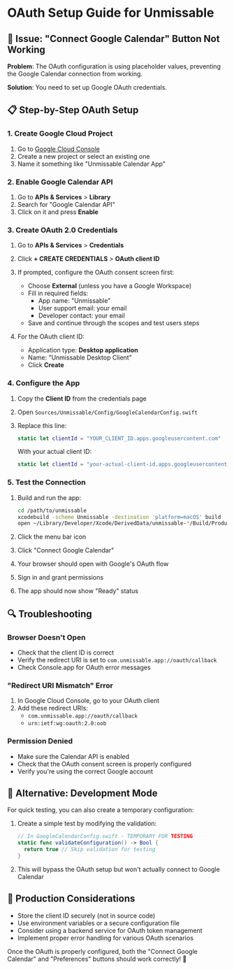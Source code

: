 # OAuth Setup Guide for Unmissable

## 🔧 Issue: "Connect Google Calendar" Button Not Working

**Problem**: The OAuth configuration is using placeholder values, preventing the Google Calendar connection from working.

**Solution**: You need to set up Google OAuth credentials.

## 📋 Step-by-Step OAuth Setup

### 1. Create Google Cloud Project

1. Go to [Google Cloud Console](https://console.cloud.google.com/)
2. Create a new project or select an existing one
3. Name it something like "Unmissable Calendar App"

### 2. Enable Google Calendar API

1. Go to **APIs & Services** > **Library**
2. Search for "Google Calendar API"
3. Click on it and press **Enable**

### 3. Create OAuth 2.0 Credentials

1. Go to **APIs & Services** > **Credentials**
2. Click **+ CREATE CREDENTIALS** > **OAuth client ID**
3. If prompted, configure the OAuth consent screen first:
   - Choose **External** (unless you have a Google Workspace)
   - Fill in required fields:
     - App name: "Unmissable"
     - User support email: your email
     - Developer contact: your email
   - Save and continue through the scopes and test users steps

4. For the OAuth client ID:
   - Application type: **Desktop application**
   - Name: "Unmissable Desktop Client"
   - Click **Create**

### 4. Configure the App

1. Copy the **Client ID** from the credentials page
2. Open `Sources/Unmissable/Config/GoogleCalendarConfig.swift`
3. Replace this line:
   ```swift
   static let clientId = "YOUR_CLIENT_ID.apps.googleusercontent.com"
   ```

   With your actual client ID:
   ```swift
   static let clientId = "your-actual-client-id.apps.googleusercontent.com"
   ```

### 5. Test the Connection

1. Build and run the app:
   ```bash
   cd /path/to/unmissable
   xcodebuild -scheme Unmissable -destination 'platform=macOS' build
   open ~/Library/Developer/Xcode/DerivedData/unmissable-*/Build/Products/Debug/Unmissable
   ```

2. Click the menu bar icon
3. Click "Connect Google Calendar"
4. Your browser should open with Google's OAuth flow
5. Sign in and grant permissions
6. The app should now show "Ready" status

## 🔍 Troubleshooting

### Browser Doesn't Open
- Check that the client ID is correct
- Verify the redirect URI is set to `com.unmissable.app://oauth/callback`
- Check Console.app for OAuth error messages

### "Redirect URI Mismatch" Error
1. In Google Cloud Console, go to your OAuth client
2. Add these redirect URIs:
   - `com.unmissable.app://oauth/callback`
   - `urn:ietf:wg:oauth:2.0:oob`

### Permission Denied
- Make sure the Calendar API is enabled
- Check that the OAuth consent screen is properly configured
- Verify you're using the correct Google account

## 🚀 Alternative: Development Mode

For quick testing, you can also create a temporary configuration:

1. Create a simple test by modifying the validation:
   ```swift
   // In GoogleCalendarConfig.swift - TEMPORARY FOR TESTING
   static func validateConfiguration() -> Bool {
     return true // Skip validation for testing
   }
   ```

2. This will bypass the OAuth setup but won't actually connect to Google Calendar

## 📝 Production Considerations

- Store the client ID securely (not in source code)
- Use environment variables or a secure configuration file
- Consider using a backend service for OAuth token management
- Implement proper error handling for various OAuth scenarios

Once the OAuth is properly configured, both the "Connect Google Calendar" and "Preferences" buttons should work correctly! 🎉
